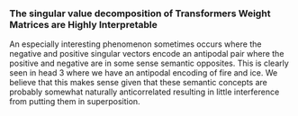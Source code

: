 ### The singular value decomposition of Transformers Weight Matrices are Highly Interpretable



An especially interesting phenomenon sometimes occurs where the negative and positive singular vectors encode an antipodal pair where the positive and negative are in some sense semantic opposites. This is clearly seen in head 3 where we have an antipodal encoding of fire and ice. We believe that this makes sense given that these semantic concepts are probably somewhat naturally anticorrelated resulting in little interference from putting them in superposition.